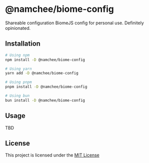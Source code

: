 # @namchee/biome-config

Shareable configuration BiomeJS config for personal use. Definitely opinionated.

## Installation

```bash
# Using npm
npm install -D @namchee/biome-config

# Using yarn
yarn add -D @namchee/biome-config

# Using pnpm
pnpm install -D @namchee/biome-config

# Using bun
bun install -D @namchee/biome-config
```

## Usage

TBD

## License

This project is licensed under the [MIT License](./LICENSE)

